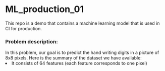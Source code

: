 # ML_production_01
This repo is a demo that contains a machine learning model that is used in CI for production.

<h3>
Problem description:
</h3>
In this problem, our goal is to predict the hand writing digits in a picture of 8x8 pixels. Here is the summary of the dataset we have available:
<li>
  It consists of 64 features (each feature corresponds to one pixel)
</li>
